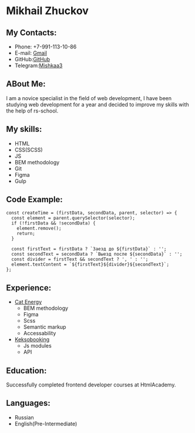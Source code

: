 # Mikhail Zhuckov

## My Contacts:

- Phone: +7-991-113-10-86
- E-mail: [Gmail](m.juckov2010@gmail.com)
- GitHub:[GitHub](https://github.com/Mishkaa33)
- Telegram:[Mishkaa3](https://t.me/Mishkaa3)

## ABout Me:

I am a novice specialist in the field of web development, I have been studying web development for a year and decided to improve my skills with the help of rs-school.

## My skills:

- HTML
- CSS(SCSS)
- JS
- BEM methodology
- Git
- Figma
- Gulp

## Code Example:

```
const createTime = (firstData, secondData, parent, selector) => {
  const element = parent.querySelector(selector);
  if (!firstData && !secondData) {
    element.remove();
    return;
  }

  const firstText = firstData ? `Заезд до ${firstData}` : '';
  const secondText = secondData ? `Выезд после ${secondData}` : '';
  const divider = firstText && secondText ? ', ' : '';
  element.textContent = `${firstText}${divider}${secondText}`;
};
```

## Experience:

- [Cat Energy](https://github.com/Mishkaa33/1997271-keksobooking-27)
  - BEM methodology
  - Figma
  - Scss
  - Semantic markup
  - Accessability
- [Keksobooking](https://github.com/Mishkaa33/1997271-keksobooking-27)
  - Js modules
  - API

## Education:

Successfully completed frontend developer courses at HtmlAcademy.

## Languages:

- Russian
- English(Pre-Intermediate)
